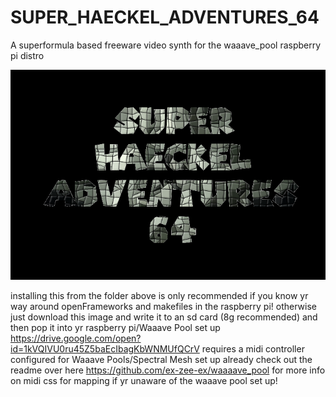 # SUPER_HAECKEL_ADVENTURES_64
A superformula based freeware video synth for the waaave_pool raspberry pi distro

![Image description](https://github.com/ex-zee-ex/SUPER_HAECKEL_ADVENTURES_64/blob/master/superhaeckeladventures64_1.png)

installing this from the folder above is only recommended if you know yr way around openFrameworks and makefiles in the raspberry pi!  otherwise just download this image and write it to an sd card (8g recommended) and then pop it into yr raspberry pi/Waaave Pool set up
https://drive.google.com/open?id=1kVQIVU0ru45Z5baEcIbagKbWNMUfQCrV
requires a midi controller configured for Waaave Pools/Spectral Mesh set up already
check out the readme over here https://github.com/ex-zee-ex/waaaave_pool for more info on midi css for mapping if yr unaware of the waaave pool set up!
